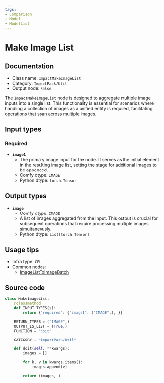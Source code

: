 ```yaml
---
tags:
- Comparison
- Model
- ModelList
---
```


# Make Image List
## Documentation
- Class name: `ImpactMakeImageList`
- Category: `ImpactPack/Util`
- Output node: `False`

The `ImpactMakeImageList` node is designed to aggregate multiple image inputs into a single list. This functionality is essential for scenarios where handling a collection of images as a unified entity is required, facilitating operations that span across multiple images.
## Input types
### Required
- **`image1`**
    - The primary image input for the node. It serves as the initial element in the resulting image list, setting the stage for additional images to be appended.
    - Comfy dtype: `IMAGE`
    - Python dtype: `torch.Tensor`
## Output types
- **`image`**
    - Comfy dtype: `IMAGE`
    - A list of images aggregated from the input. This output is crucial for subsequent operations that require processing multiple images simultaneously.
    - Python dtype: `List[torch.Tensor]`
## Usage tips
- Infra type: `CPU`
- Common nodes:
    - [ImageListToImageBatch](../../ComfyUI-Impact-Pack/Nodes/ImageListToImageBatch.md)



## Source code
```python
class MakeImageList:
    @classmethod
    def INPUT_TYPES(s):
        return {"required": {"image1": ("IMAGE",), }}

    RETURN_TYPES = ("IMAGE",)
    OUTPUT_IS_LIST = (True,)
    FUNCTION = "doit"

    CATEGORY = "ImpactPack/Util"

    def doit(self, **kwargs):
        images = []

        for k, v in kwargs.items():
            images.append(v)

        return (images, )

```

